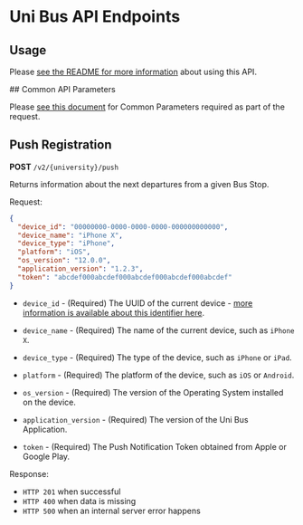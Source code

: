 # Uni Bus API Endpoints

## Usage

Please [see the README for more information](../README.md) about using this API.

## Common API Parameters

Please [see this document](v2_common.md) for Common Parameters required as part of the request.

## Push Registration

**POST** `/v2/{university}/push`

Returns information about the next departures from a given Bus Stop.

Request:

```json
{  
  "device_id": "00000000-0000-0000-0000-000000000000",
  "device_name": "iPhone X",
  "device_type": "iPhone",
  "platform": "iOS",
  "os_version": "12.0.0",
  "application_version": "1.2.3",
  "token": "abcdef000abcdef000abcdef000abcdef000abcdef"
}
```

* `device_id` - (Required) The UUID of the current device - [more information is available about this identifier here](https://unibus.co/privacy.html).

* `device_name` - (Required) The name of the current device, such as `iPhone X`.

* `device_type` - (Required) The type of the device, such as `iPhone` or `iPad`.

* `platform` - (Required) The platform of the device, such as `iOS` or `Android`.

* `os_version` - (Required) The version of the Operating System installed on the device.

* `application_version` - (Required) The version of the Uni Bus Application.

* `token` - (Required) The Push Notification Token obtained from Apple or Google Play.

Response:

* `HTTP 201` when successful
* `HTTP 400` when data is missing
* `HTTP 500` when an internal server error happens
